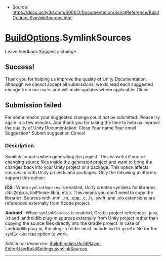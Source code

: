 * Source: https://docs.unity3d.com/6000.0/Documentation/ScriptReference/BuildOptions.SymlinkSources.html

#  [BuildOptions](https://docs.unity3d.com/6000.0/Documentation/ScriptReference/BuildOptions.html).SymlinkSources
Leave feedback
Suggest a change
## Success!
Thank you for helping us improve the quality of Unity Documentation. Although we cannot accept all submissions, we do read each suggested change from our users and will make updates where applicable.
Close
## Submission failed
For some reason your suggested change could not be submitted. Please <a>try again</a> in a few minutes. And thank you for taking the time to help us improve the quality of Unity Documentation.
Close
Your name Your email Suggestion* Submit suggestion
Cancel
### Description
Symlink sources when generating the project. This is useful if you're changing source files inside the generated project and want to bring the changes back into your Unity project or a package.
This option affects sources in both Unity projects and packages. Only the following platforms support this option:  
  
**iOS** : When `symlinkSources` is enabled, Unity creates symlinks for libraries (libil2cpp.a, libiPhone-lib.a, etc.). This means you don't need to copy the libraries. Sources with .mm, .m, .cpp, .c, .h, .swift, and .xib extensions are referenced externally from Xcode project.  
  
**Android** : When `symlinkSources` is enabled, Gradle project references .java, .kt and .androidlib plug-in sources externally from Unity project rather than copying the source files directly into the Gradle project. In case of .androidlib plug-in, the plug-in folder must include `build.gradle` file for the `symlinkSources` option to work.  
  
Additional resources: [BuildPipeline.BuildPlayer](https://docs.unity3d.com/6000.0/Documentation/ScriptReference/BuildPipeline.BuildPlayer.html), [EditorUserBuildSettings.symlinkSources](https://docs.unity3d.com/6000.0/Documentation/ScriptReference/EditorUserBuildSettings-symlinkSources.html).
* * *
